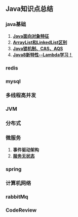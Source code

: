 ## Java知识点总结

### java基础
1. **[Java面向对象特征](java-base/object-oriented-features.md)**
2. **[ArrayList和LinkedList区别](java-base/arrayList-linkedList.md)**
3. **[Java锁机制、CAS、AQS](java-base/java-cas&aqs.md)**
4. **[Java8新特性--Lambda学习！](java-base/java8-new-features.md)**

### redis

### mysql

### 多线程高并发

### JVM

### 分布式

### 微服务
1. **事件驱动架构**
2. **[服务无状态](micro-service/serverless.md)**

### spring

### 计算机网络

### rabbitMq

### CodeReview
